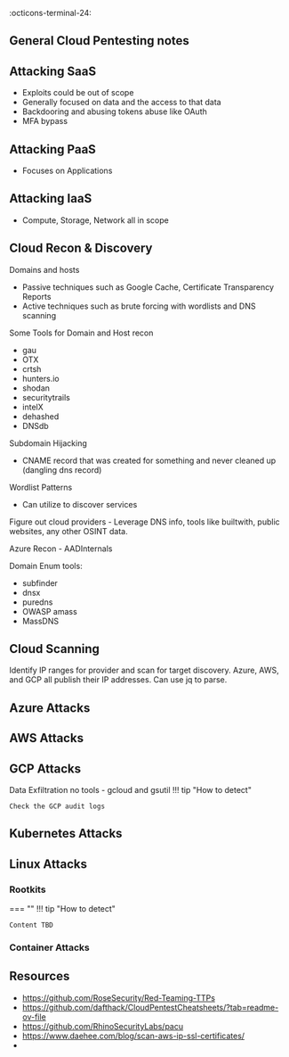 :octicons-terminal-24:

## General Cloud Pentesting notes

## Attacking SaaS
* Exploits could be out of scope 
* Generally focused on data and the access to that data
* Backdooring and abusing tokens abuse like OAuth
* MFA bypass

## Attacking PaaS
* Focuses on Applications

## Attacking IaaS
* Compute, Storage, Network all in scope

## Cloud Recon & Discovery
Domains and hosts
* Passive techniques such as Google Cache, Certificate Transparency Reports
* Active techniques such as brute forcing with wordlists and DNS scanning

Some Tools for Domain and Host recon
* gau
* OTX
* crtsh
* hunters.io
* shodan
* securitytrails
* intelX
* dehashed
* DNSdb

Subdomain Hijacking
* CNAME record that was created for something and never cleaned up (dangling dns record)

Wordlist Patterns
* Can utilize to discover services 

Figure out cloud providers - Leverage DNS info, tools like builtwith, public websites, any other OSINT data.

Azure Recon - AADInternals

Domain Enum tools:
* subfinder
* dnsx
* puredns
* OWASP amass
* MassDNS


## Cloud Scanning



Identify IP ranges for provider and scan for target discovery.
Azure, AWS, and GCP all publish their IP addresses. Can use jq to parse.


## Azure Attacks

## AWS Attacks

## GCP Attacks

Data Exfiltration no tools - gcloud and gsutil
!!! tip "How to detect"
    
    Check the GCP audit logs

## Kubernetes Attacks

## Linux Attacks

### Rootkits

===  ""
!!! tip "How to detect"
    
    Content TBD
    
### Container Attacks


## Resources
* https://github.com/RoseSecurity/Red-Teaming-TTPs
* https://github.com/dafthack/CloudPentestCheatsheets/?tab=readme-ov-file
* https://github.com/RhinoSecurityLabs/pacu
* https://www.daehee.com/blog/scan-aws-ip-ssl-certificates/
* 
